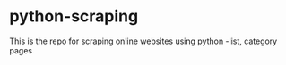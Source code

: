 # python-scraping

This is the repo for scraping online websites using python -list, category pages
